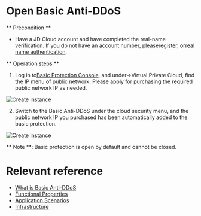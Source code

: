 # Open Basic Anti-DDoS

** Precondition **

- Have a JD Cloud account and have completed the real-name verification. If you do not have an account number, please[register](https://accounts.jdcloud.com/p/regPage?source=jdcloud&ReturnUrl=%2f%2fuc.jdcloud.com%2fpassport%2fcomplete%3freturnUrl%3dhttp%3A%2F%2Fuc.jdcloud.com%2Fredirect%2FloginRouter%3FreturnUrl%3Dhttps%253A%252F%252Fwww.jdcloud.com%252Fhelp%252Fdetail%252F734%252FisCatalog%252F1), or[real name authentication](https://uc.jdcloud.com/account/certify).

** Operation steps **

1. Log in to[Basic Protection Console](https://console.jdcloud.com/host/vpc/list), and under->Virtual Private Cloud, find the IP menu of public network. Please apply for purchasing the required public network IP as needed.

![Create instance](https://github.com/jdcloudcom/cn/blob/edit/image/Basic%20Anti-DDos/Instance01.png)

2. Switch to the Basic Anti-DDoS under the cloud security menu, and the public network IP you purchased has been automatically added to the basic protection.

![Create instance](https://github.com/jdcloudcom/cn/blob/edit/image/Basic%20Anti-DDos/Instance02.png)

** Note **: Basic protection is open by default and cannot be closed.

# Relevant reference
- [What is Basic Anti-DDoS](../Introduction/Overview.md)
- [Functional Properties](../Introduction/Functions.md)
- [Application Scenarios](../Introduction/Application-Scenarios.md)
- [Infrastructure](../Introduction/Basic-Infrastructure.md)
